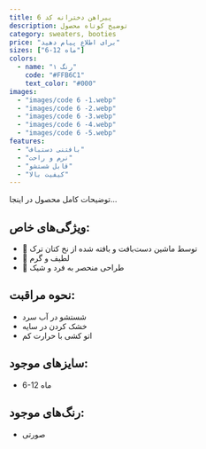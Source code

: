 ```yaml
---
title: پیراهن دخترانه کد 6
description: توضیح کوتاه محصول
category: sweaters, booties
price: "برای اطلاع پیام دهید"
sizes: ["6-12 ماه"]
colors:
  - name: "رنگ ۱"
    code: "#FFB6C1"
    text_color: "#000"
images:
  - "images/code 6 -1.webp"
  - "images/code 6 -2.webp"
  - "images/code 6 -3.webp"
  - "images/code 6 -4.webp"
  - "images/code 6 -5.webp"
features:
  - "بافتنی دستباف"
  - "نرم و راحت"
  - "قابل شستشو"
  - "کیفیت بالا"
---
```


توضیحات کامل محصول در اینجا...

## ویژگی‌های خاص:
- 💫 توسط ماشین دست‌بافت و بافته شده از نخ‌ کتان ترک  
- 👶 لطیف و گرم  
- 💖 طراحی منحصر به فرد و شیک

## نحوه مراقبت:
- شستشو در آب سرد
- خشک کردن در سایه
- اتو کشی با حرارت کم

## سایزهای موجود:
- 6-12 ماه

## رنگ‌های موجود:
- صورتی
